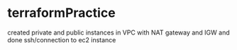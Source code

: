 # terraformPractice

created private and public instances in VPC with NAT gateway and IGW  and done ssh/connection to ec2 instance
